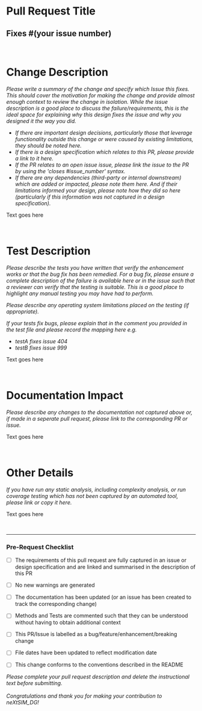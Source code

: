 # Pull Request Title
## Fixes \#(your issue number)

<br>

# Change Description
<em>
Please write a summary of the change and specify which Issue this fixes. This should cover the motivation for making the change and provide almost enough context to review the change in isolation. While the issue description is a good place to discuss the failure/requirements, this is the ideal space for explaining why this design fixes the issue and why you designed it the way you did.

<br>

- If there are important design decisions, particularly those that leverage functionality outside this change or were caused by existing limitations, they should be noted here.
- If there is a design specification which relates to this PR, please provide a link to it here.
- If the PR relates to an open issue issue, please link the issue to the PR by using the 'closes #issue_number' syntax.
- If there are any dependencies (third-party or internal downstream) which are added or impacted, please note them here. And if their limitations informed your design, please note how they did so here (particularly if this information was not captured in a design specification).
</em>

Text goes here




<br>

# Test Description
<em>
Please describe the tests you have written that verify the enhancement works or that the bug fix has been remedied. For a bug fix, please ensure a complete description of the failure is available here or in the issue such that a reviewer can verify that the testing is suitable. This is a good place to highlight any manual testing you may have had to perform. 

Please describe any operating system limitations placed on the testing (if appropriate).

If your tests fix bugs, please explain that in the comment you provided in the test file and please record the mapping here e.g.
- testA fixes issue 404
- testB fixes issue 999
</em>

Text goes here




<br>

# Documentation Impact
<em>
Please describe any changes to the documentation not captured above or, if made in a seperate pull request, please link to the corresponding PR or issue. 
</em>

Text goes here





<br>

# Other Details
<em>
If you have run any static analysis, including complexity analysis, or run coverage testing which has not been captured by an automated tool, please link or copy it here.
</em>

Text goes here




<br>
<hr>

### Pre-Request Checklist

- [  ] The requirements of this pull request are fully captured in an issue or design specification and are linked and summarised in the description of this PR
- [  ] No new warnings are generated
- [  ] The documentation has been updated (or an issue has been created to track the corresponding change)
- [  ] Methods and Tests are commented such that they can be understood without having to obtain additional context
- [  ] This PR/Issue is labelled as a bug/feature/enhancement/breaking change
- [  ] File dates have been updated to reflect modification date
- [  ] This change conforms to the conventions described in the README




<em>
Please complete your pull request description and delete the instructional text before submitting.
</em>
<br><br>
<em>
Congratulations and thank you for making your contribution to neXtSIM_DG!
</em>
